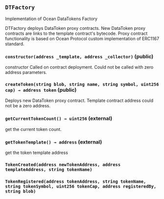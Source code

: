 ## `DTFactory`



Implementation of Ocean DataTokens Factory

DTFactory deploys DataToken proxy contracts.
New DataToken proxy contracts are links to the template contract's bytecode.
Proxy contract functionality is based on Ocean Protocol custom implementation of ERC1167 standard.


### `constructor(address _template, address _collector)` (public)



constructor
Called on contract deployment. Could not be called with zero address parameters.


### `createToken(string blob, string name, string symbol, uint256 cap) → address token` (public)



Deploys new DataToken proxy contract.
Template contract address could not be a zero address.


### `getCurrentTokenCount() → uint256` (external)



get the current token count.


### `getTokenTemplate() → address` (external)



get the token template address



### `TokenCreated(address newTokenAddress, address templateAddress, string tokenName)`





### `TokenRegistered(address tokenAddress, string tokenName, string tokenSymbol, uint256 tokenCap, address registeredBy, string blob)`





